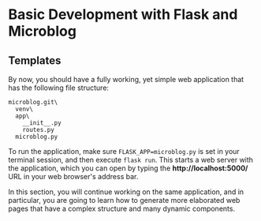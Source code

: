 # Basic Development with Flask and Microblog

## Templates

By now, you should have a fully working, yet simple web application that 
has the following file structure:

```
microblog.git\
  venv\
  app\
    __init__.py
    routes.py
  microblog.py
```

To run the application, make sure `FLASK_APP=microblog.py` is set in 
your terminal session, and then execute `flask run`. This starts a web 
server with the application, which you can open by typing 
the **http://localhost:5000/** URL in your web browser's address bar.

In this section, you will continue working on the same application, and 
in particular, you are going to learn how to generate more elaborated 
web pages that have a complex structure and many dynamic components.
